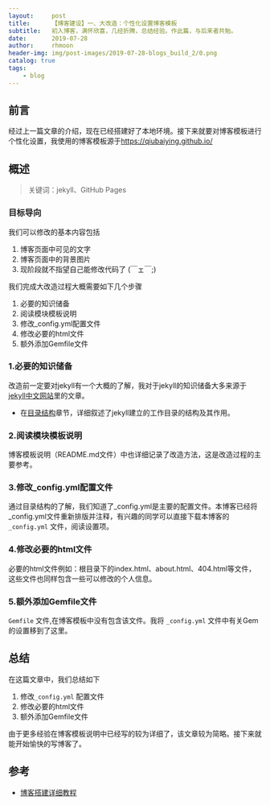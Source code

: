 ```yaml
---
layout:     post
title:      【博客建设】一、大改造：个性化设置博客模板
subtitle:   初入博客，满怀欣喜，几经折腾，总结经验。作此篇，与后来者共勉。
date:       2019-07-28
author:     rhmoon
header-img: img/post-images/2019-07-28-blogs_build_2/0.png
catalog: true
tags:
    - blog
---
```


## 前言

经过上一篇文章的介绍，现在已经搭建好了本地环境。接下来就要对博客模板进行个性化设置，我使用的博客模板源于[https://qiubaiying.github.io/ ](https://qiubaiying.github.io/ )


## 概述

>关键词：jekyll、GitHub Pages

### 目标导向

我们可以修改的基本内容包括
1. 博客页面中可见的文字
2. 博客页面中的背景图片
3. 现阶段就不指望自己能修改代码了 (￣ェ￣;)

我们完成大改造过程大概需要如下几个步骤
1. 必要的知识储备
2. 阅读模块模板说明
3. 修改_config.yml配置文件
4. 修改必要的html文件
5. 额外添加Gemfile文件

### 1.必要的知识储备
改造前一定要对jekyll有一个大概的了解，我对于jekyll的知识储备大多来源于[jekyll中文网站](http://jekyllcn.com/)里的文章。

- 在[目录结构](http://jekyllcn.com/docs/structure/)章节，详细叙述了jekyll建立的工作目录的结构及其作用。

### 2.阅读模块模板说明

博客模板说明（README.md文件）中也详细记录了改造方法，这是改造过程的主要参考。

### 3.修改_config.yml配置文件

通过目录结构的了解，我们知道了_config.yml是主要的配置文件。本博客已经将_config.yml文件重新排版并注释，有兴趣的同学可以直接下载本博客的 `_config.yml` 文件，阅读设置项。

### 4.修改必要的html文件
必要的html文件例如：根目录下的index.html、about.html、404.html等文件，这些文件也同样包含一些可以修改的个人信息。

### 5.额外添加Gemfile文件
`Gemfile` 文件,在博客模板中没有包含该文件。我将 `_config.yml` 文件中有关Gem的设置移到了这里。


## 总结

在这篇文章中，我们总结如下
1. 修改`_config.yml` 配置文件
2. 修改必要的html文件
3. 额外添加Gemfile文件

由于更多经验在博客模板说明中已经写的较为详细了，该文章较为简略。接下来就能开始愉快的写博客了。

## 参考

- [博客搭建详细教程](https://github.com/qiubaiying/qiubaiying.github.io/wiki/%E5%8D%9A%E5%AE%A2%E6%90%AD%E5%BB%BA%E8%AF%A6%E7%BB%86%E6%95%99%E7%A8%8B)

 

